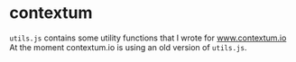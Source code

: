 # contextum

`utils.js` contains some utility functions that I wrote for www.contextum.io
At the moment contextum.io is using an old version of `utils.js`.
